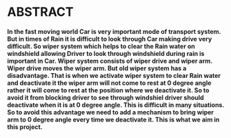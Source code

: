 # ABSTRACT
#### In the fast moving world Car is very important mode of transport system. But in times of Rain it is difficult to look through Car making drive very difficult. So wiper system which helps to clear the Rain water on windshield allowing Driver to look through windshield during rain is important in Car. Wiper system consists of wiper drive and wiper arm. Wiper drive moves the wiper arm. But old wiper system has a disadvantage. That is when we activate wiper system to clear Rain water and deactivate it the wiper arm will not come to rest at 0 degree angle rather it will come to rest at the position where we deactivate it. So to avoid it from blocking driver to see through windshiel driver should deactivate when it is at 0 degree angle. This is difficult in many situations. So to avoid this advantage we need to add a mechanism to bring wiper arm to 0 degree angle every time we deactivate it. This is what we aim in this project.
